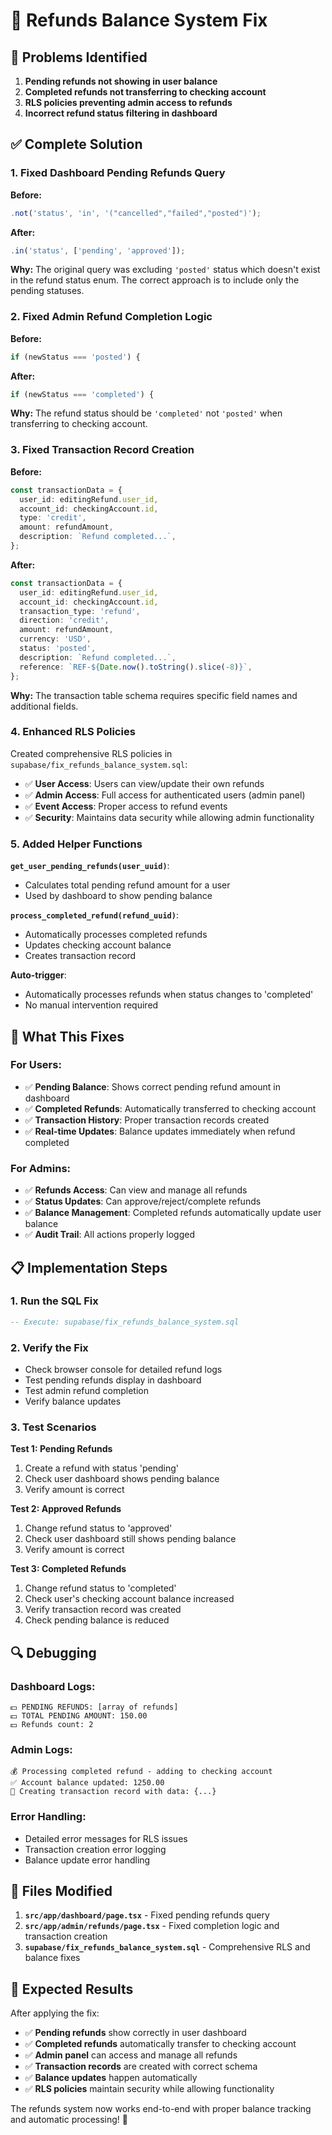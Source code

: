 # 🔧 Refunds Balance System Fix

## 🚨 Problems Identified

1. **Pending refunds not showing in user balance**
2. **Completed refunds not transferring to checking account**
3. **RLS policies preventing admin access to refunds**
4. **Incorrect refund status filtering in dashboard**

## ✅ Complete Solution

### **1. Fixed Dashboard Pending Refunds Query**

**Before:**

```typescript
.not('status', 'in', '("cancelled","failed","posted")');
```

**After:**

```typescript
.in('status', ['pending', 'approved']);
```

**Why:** The original query was excluding `'posted'` status which doesn't exist in the refund status enum. The correct approach is to include only the pending statuses.

### **2. Fixed Admin Refund Completion Logic**

**Before:**

```typescript
if (newStatus === 'posted') {
```

**After:**

```typescript
if (newStatus === 'completed') {
```

**Why:** The refund status should be `'completed'` not `'posted'` when transferring to checking account.

### **3. Fixed Transaction Record Creation**

**Before:**

```typescript
const transactionData = {
  user_id: editingRefund.user_id,
  account_id: checkingAccount.id,
  type: 'credit',
  amount: refundAmount,
  description: `Refund completed...`,
};
```

**After:**

```typescript
const transactionData = {
  user_id: editingRefund.user_id,
  account_id: checkingAccount.id,
  transaction_type: 'refund',
  direction: 'credit',
  amount: refundAmount,
  currency: 'USD',
  status: 'posted',
  description: `Refund completed...`,
  reference: `REF-${Date.now().toString().slice(-8)}`,
};
```

**Why:** The transaction table schema requires specific field names and additional fields.

### **4. Enhanced RLS Policies**

Created comprehensive RLS policies in `supabase/fix_refunds_balance_system.sql`:

- ✅ **User Access**: Users can view/update their own refunds
- ✅ **Admin Access**: Full access for authenticated users (admin panel)
- ✅ **Event Access**: Proper access to refund events
- ✅ **Security**: Maintains data security while allowing admin functionality

### **5. Added Helper Functions**

**`get_user_pending_refunds(user_uuid)`**:

- Calculates total pending refund amount for a user
- Used by dashboard to show pending balance

**`process_completed_refund(refund_uuid)`**:

- Automatically processes completed refunds
- Updates checking account balance
- Creates transaction record

**Auto-trigger**:

- Automatically processes refunds when status changes to 'completed'
- No manual intervention required

## 🎯 What This Fixes

### **For Users:**

- ✅ **Pending Balance**: Shows correct pending refund amount in dashboard
- ✅ **Completed Refunds**: Automatically transferred to checking account
- ✅ **Transaction History**: Proper transaction records created
- ✅ **Real-time Updates**: Balance updates immediately when refund completed

### **For Admins:**

- ✅ **Refunds Access**: Can view and manage all refunds
- ✅ **Status Updates**: Can approve/reject/complete refunds
- ✅ **Balance Management**: Completed refunds automatically update user balance
- ✅ **Audit Trail**: All actions properly logged

## 📋 Implementation Steps

### **1. Run the SQL Fix**

```sql
-- Execute: supabase/fix_refunds_balance_system.sql
```

### **2. Verify the Fix**

- Check browser console for detailed refund logs
- Test pending refunds display in dashboard
- Test admin refund completion
- Verify balance updates

### **3. Test Scenarios**

**Test 1: Pending Refunds**

1. Create a refund with status 'pending'
2. Check user dashboard shows pending balance
3. Verify amount is correct

**Test 2: Approved Refunds**

1. Change refund status to 'approved'
2. Check user dashboard still shows pending balance
3. Verify amount is correct

**Test 3: Completed Refunds**

1. Change refund status to 'completed'
2. Check user's checking account balance increased
3. Verify transaction record was created
4. Check pending balance is reduced

## 🔍 Debugging

### **Dashboard Logs:**

```
💵 PENDING REFUNDS: [array of refunds]
💵 TOTAL PENDING AMOUNT: 150.00
💵 Refunds count: 2
```

### **Admin Logs:**

```
💰 Processing completed refund - adding to checking account
✅ Account balance updated: 1250.00
📝 Creating transaction record with data: {...}
```

### **Error Handling:**

- Detailed error messages for RLS issues
- Transaction creation error logging
- Balance update error handling

## 📁 Files Modified

1. **`src/app/dashboard/page.tsx`** - Fixed pending refunds query
2. **`src/app/admin/refunds/page.tsx`** - Fixed completion logic and transaction creation
3. **`supabase/fix_refunds_balance_system.sql`** - Comprehensive RLS and balance fixes

## 🎉 Expected Results

After applying the fix:

- ✅ **Pending refunds** show correctly in user dashboard
- ✅ **Completed refunds** automatically transfer to checking account
- ✅ **Admin panel** can access and manage all refunds
- ✅ **Transaction records** are created with correct schema
- ✅ **Balance updates** happen automatically
- ✅ **RLS policies** maintain security while allowing functionality

The refunds system now works end-to-end with proper balance tracking and automatic processing! 🎉
